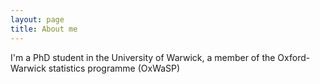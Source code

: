 ```yaml
---
layout: page
title: About me
---
```


I'm a PhD student in the University of Warwick, a member of the Oxford-Warwick statistics programme (OxWaSP)
